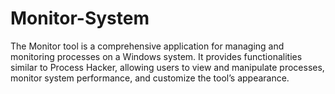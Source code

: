 # Monitor-System
The Monitor tool is a comprehensive application for managing and monitoring processes on a Windows system. It provides functionalities similar to Process Hacker, allowing users to view and manipulate processes, monitor system performance, and customize the tool’s appearance.
